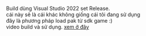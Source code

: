 Build dùng Visual Studio 2022 set Release.
<br>
cái này sẽ là cái khác không giống cái tôi đang sử dụng
<br>
đây là phương pháp load pak từ sdk game :)
<br>
video build và sử dụng. [xem ở đây](https://streamable.com/468rkw)
